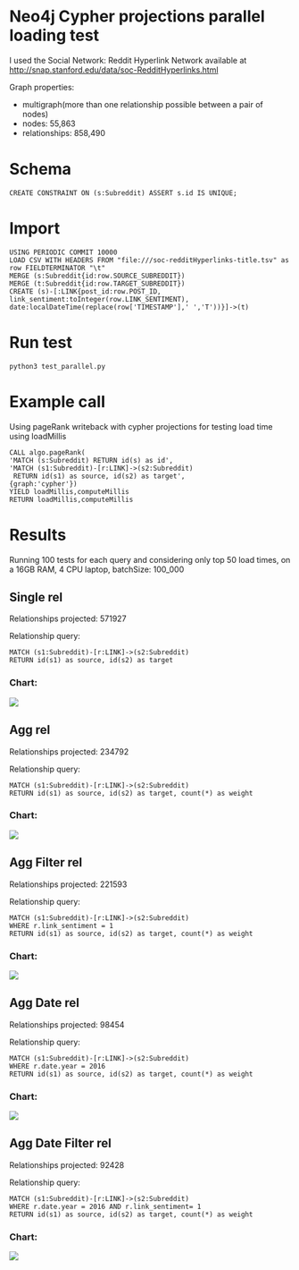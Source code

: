 # Neo4j Cypher projections parallel loading test

I used the Social Network: Reddit Hyperlink Network available at http://snap.stanford.edu/data/soc-RedditHyperlinks.html

Graph properties:

   - multigraph(more than one relationship possible between a pair of nodes)
   - nodes: 55,863
   - relationships: 858,490

# Schema

```
CREATE CONSTRAINT ON (s:Subreddit) ASSERT s.id IS UNIQUE;
```

# Import
```
USING PERIODIC COMMIT 10000
LOAD CSV WITH HEADERS FROM "file:///soc-redditHyperlinks-title.tsv" as row FIELDTERMINATOR "\t"
MERGE (s:Subreddit{id:row.SOURCE_SUBREDDIT})
MERGE (t:Subreddit{id:row.TARGET_SUBREDDIT})
CREATE (s)-[:LINK{post_id:row.POST_ID,
link_sentiment:toInteger(row.LINK_SENTIMENT),
date:localDateTime(replace(row['TIMESTAMP'],' ','T'))}]->(t)
```
# Run test
```
python3 test_parallel.py

```

# Example call

Using pageRank writeback with cypher projections for testing load time using loadMillis

```
CALL algo.pageRank(
'MATCH (s:Subreddit) RETURN id(s) as id',
'MATCH (s1:Subreddit)-[r:LINK]->(s2:Subreddit)
 RETURN id(s1) as source, id(s2) as target',
{graph:'cypher'})
YIELD loadMillis,computeMillis
RETURN loadMillis,computeMillis
```
# Results

Running 100 tests for each query and considering only top 50 load times, on a 16GB RAM, 4 CPU laptop, batchSize: 100_000

## Single rel

Relationships projected: 571927

Relationship query:

```
MATCH (s1:Subreddit)-[r:LINK]->(s2:Subreddit)
RETURN id(s1) as source, id(s2) as target
```

### Chart:

![](img/single_rel_results.png)

## Agg rel

Relationships projected: 234792

Relationship query:

```
MATCH (s1:Subreddit)-[r:LINK]->(s2:Subreddit)
RETURN id(s1) as source, id(s2) as target, count(*) as weight
```

### Chart:

![](img/agg_rel_results.png)

## Agg Filter rel

Relationships projected: 221593

Relationship query:

```
MATCH (s1:Subreddit)-[r:LINK]->(s2:Subreddit)
WHERE r.link_sentiment = 1
RETURN id(s1) as source, id(s2) as target, count(*) as weight
```

### Chart:

![](img/agg_filter_rel_results.png)

## Agg Date rel

Relationships projected: 98454

Relationship query:

```
MATCH (s1:Subreddit)-[r:LINK]->(s2:Subreddit)
WHERE r.date.year = 2016
RETURN id(s1) as source, id(s2) as target, count(*) as weight
```

### Chart:

![](img/agg_date_rel_results.png)

## Agg Date Filter rel

Relationships projected: 92428

Relationship query:

```
MATCH (s1:Subreddit)-[r:LINK]->(s2:Subreddit)
WHERE r.date.year = 2016 AND r.link_sentiment= 1
RETURN id(s1) as source, id(s2) as target, count(*) as weight
```

### Chart:

![](img/agg_date_filter_rel_results.png)